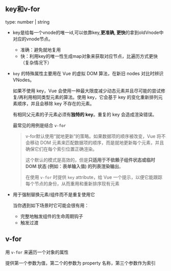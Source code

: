 ## key和v-for

type: number | string

- key是给每一个vnode的唯一id,可以依靠key,**更准确, 更快**的拿到oldVnode中对应的vnode节点。
  - 准确：避免就地复用
  - 快：利用key的唯一性生成map对象来获取对应节点，比遍历方式更快（复杂情况下）

- `key` 的特殊属性主要用在 Vue 的虚拟 DOM 算法，在新旧 nodes 对比时辨识 VNodes。

  如果不使用 key，Vue 会使用一种最大限度减少动态元素并且尽可能的尝试修复/再利用相同类型元素的算法。使用 key，它会基于 key 的变化重新排列元素顺序，并且会移除 key 不存在的元素。

  有相同父元素的子元素必须有**独特的 key**。重复的 key 会造成渲染错误。

  最常见的用例是结合 `v-for`

  >v-for默认使用“就地更新”的策略。如果数据项的顺序被改变，Vue 将不会移动 DOM 元素来匹配数据项的顺序，而是就地更新每个元素，并且确保它们在每个索引位置正确渲染。
  >
  >这个默认的模式是高效的，但是**只适用于不依赖子组件状态或临时 DOM 状态 (例如：表单输入值) 的列表渲染输出**。
  >
  >在使用 `v-for` 时提供 `key` attribute，给 Vue 一个提示，以便它能跟踪每个节点的身份，从而重用和重新排序现有元素

- 用于强制替换元素/组件而不是重复使用它

  当你遇到如下场景时它可能会很有用：

  - 完整地触发组件的生命周期钩子
  - 触发过渡
  
  



## v-for

用 `v-for` 来遍历一个对象的属性

提供第一个参数为值，第二个的参数为 property 名称，第三个参数作为索引